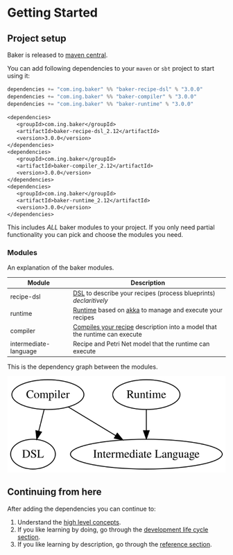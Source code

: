 # Getting Started

## Project setup

Baker is released to [maven central](https://search.maven.org/search?q=com.ing.baker).

You can add following dependencies to your `maven` or `sbt` project to start using it:

``` scala tab="Sbt"
dependencies += "com.ing.baker" %% "baker-recipe-dsl" % "3.0.0"
dependencies += "com.ing.baker" %% "baker-compiler" % "3.0.0"
dependencies += "com.ing.baker" %% "baker-runtime" % "3.0.0"
```

``` maven tab="Maven"
<dependencies>
   <groupId>com.ing.baker</groupId>
   <artifactId>baker-recipe-dsl_2.12</artifactId>
   <version>3.0.0</version>
</dependencies>
<dependencies>
   <groupId>com.ing.baker</groupId>
   <artifactId>baker-compiler_2.12</artifactId>
   <version>3.0.0</version>
</dependencies>
<dependencies>
   <groupId>com.ing.baker</groupId>
   <artifactId>baker-runtime_2.12</artifactId>
   <version>3.0.0</version>
</dependencies>

```

This includes *ALL* baker modules to your project. If you only need partial functionality you can pick and choose the modules you need.

### Modules

An explanation of the baker modules.

| Module | Description |
| --- | --- |
| recipe-dsl | [DSL](/sections/reference/dsls/) to describe your recipes (process blueprints) *declaritively* |
| runtime | [Runtime](/sections/reference/runtime/) based on [akka](htts://www.akka.io) to manage and execute your recipes |
| compiler | [Compiles your recipe](/sections/reference/runtime/#recipecompilercompilerecipe) description into a model that the runtime can execute |
| intermediate-language | Recipe and Petri Net model that the runtime can execute |

This is the dependency graph between the modules.

![](../images/deps.svg)

## Continuing from here

After adding the dependencies you can continue to:

1. Understand the [high level concepts](/sections/concepts).
2. If you like learning by doing, go through the [development life cycle section](/sections/development-life-cycle/design-a-recipe).
3. If you like learning by description, go through the [reference section](/sections/reference/main-abstractions).